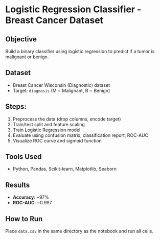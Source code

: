 
# Logistic Regression Classifier - Breast Cancer Dataset

## Objective
Build a binary classifier using logistic regression to predict if a tumor is malignant or benign.

## Dataset
- Breast Cancer Wisconsin (Diagnostic) dataset
- Target: `diagnosis` (M = Malignant, B = Benign)

## Steps:
1. Preprocess the data (drop columns, encode target)
2. Train/test split and feature scaling
3. Train Logistic Regression model
4. Evaluate using confusion matrix, classification report, ROC-AUC
5. Visualize ROC curve and sigmoid function

## Tools Used
- Python, Pandas, Scikit-learn, Matplotlib, Seaborn

## Results
- **Accuracy**: ~97%
- **ROC-AUC**: ~0.997

## How to Run
Place `data.csv` in the same directory as the notebook and run all cells.
